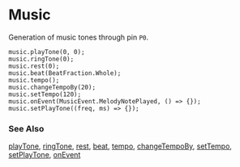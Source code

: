 # Music

Generation of music tones through pin ``P0``.

```cards
music.playTone(0, 0);
music.ringTone(0);
music.rest(0);
music.beat(BeatFraction.Whole);
music.tempo();
music.changeTempoBy(20);
music.setTempo(120);
music.onEvent(MusicEvent.MelodyNotePlayed, () => {});
music.setPlayTone((freq, ms) => {});
```

### See Also

[playTone](/reference/music/play-tone), [ringTone](/reference/music/ring-tone), [rest](/reference/music/rest), [beat](/reference/music/beat), [tempo](/reference/music/tempo), [changeTempoBy](/reference/music/change-tempo-by), [setTempo](/reference/music/set-tempo),
[setPlayTone](/reference/music/set-play-tone), [onEvent](/reference/music/on-event)
